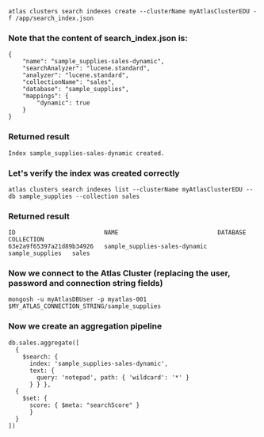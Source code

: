 ```
atlas clusters search indexes create --clusterName myAtlasClusterEDU -f /app/search_index.json
```

### Note that the content of search_index.json is:
```
{
    "name": "sample_supplies-sales-dynamic",
    "searchAnalyzer": "lucene.standard",
    "analyzer": "lucene.standard",
    "collectionName": "sales",
    "database": "sample_supplies",
    "mappings": {
        "dynamic": true
    }
}
```

### Returned result
```
Index sample_supplies-sales-dynamic created.
```

### Let's verify the index was created correctly
```
atlas clusters search indexes list --clusterName myAtlasClusterEDU --db sample_supplies --collection sales
```

### Returned result
```
ID                         NAME                            DATABASE          COLLECTION
63e2a9f65397a21d89b34926   sample_supplies-sales-dynamic   sample_supplies   sales
```

### Now we connect to the Atlas Cluster (replacing the user, password and connection string fields)
```
mongosh -u myAtlasDBUser -p myatlas-001 $MY_ATLAS_CONNECTION_STRING/sample_supplies
```

### Now we create an aggregation pipeline
```
db.sales.aggregate([
  {
    $search: {
      index: 'sample_supplies-sales-dynamic',
      text: {
        query: 'notepad', path: { 'wildcard': '*' }
      } } },
  {
    $set: {
      score: { $meta: "searchScore" }
      }
  }
])
```


